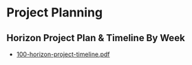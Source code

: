 # Project Planning

## Horizon Project Plan & Timeline By Week

* [100-horizon-project-timeline.pdf](100-horizon-project-timeline.pdf)
